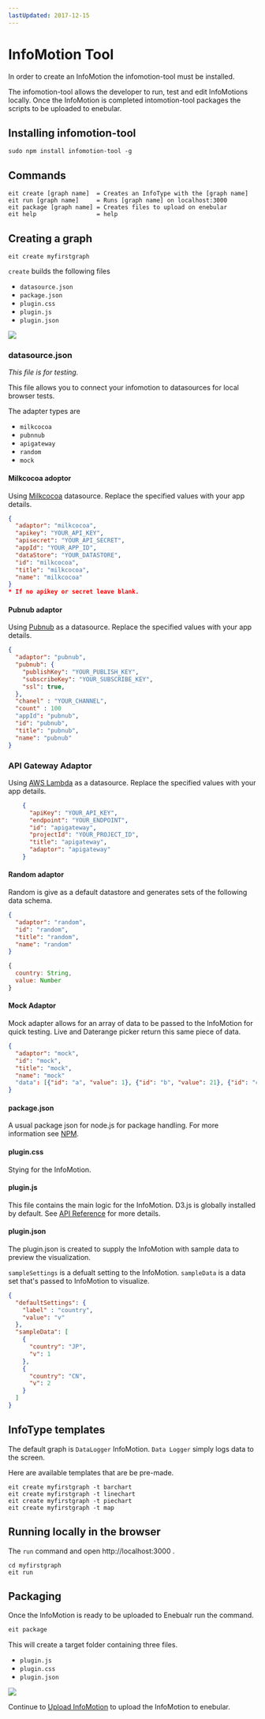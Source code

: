 ```yaml
---
lastUpdated: 2017-12-15
---
```


# InfoMotion Tool

In order to create an InfoMotion the infomotion-tool must be installed.

The infomotion-tool allows the developer to run, test and edit InfoMotions locally. Once the InfoMotion is completed intomotion-tool packages the scripts to be uploaded to enebular.

## Installing infomotion-tool

```
sudo npm install infomotion-tool -g
```

## Commands

```
eit create [graph name]  = Creates an InfoType with the [graph name]
eit run [graph name]     = Runs [graph name] on localhost:3000
eit package [graph name] = Creates files to upload on enebular
eit help                 = help
```

## Creating a graph

```
eit create myfirstgraph
```

`create` builds the following files

- `datasource.json`
- `package.json`
- `plugin.css`
- `plugin.js`
- `plugin.json`

![](/_asset/images/InfoMotion/enebular-developers-about-infomotion-files.png)

### datasource.json

*This file is for testing.*

This file allows you to connect your infomotion to datasources
for local browser tests. 

The adapter types are

- `milkcocoa`
- `pubnnub`
- `apigateway`
- `random`
- `mock`

#### Milkcocoa adoptor

Using [Milkcocoa](https://mlkcca.com) datasource. 
Replace the specified values with your app details. 

```json
{
  "adaptor": "milkcocoa",
  "apikey": "YOUR_API_KEY",
  "apisecret": "YOUR_API_SECRET",
  "appId": "YOUR_APP_ID",
  "dataStore": "YOUR_DATASTORE",
  "id": "milkcocoa",
  "title": "milkcocoa",
  "name": "milkcocoa"
}
* If no apikey or secret leave blank.
```

#### Pubnub adaptor

Using [Pubnub](https://www.pubnub.com/) as a datasource.
Replace the specified values with your app details. 

```json
{
  "adaptor": "pubnub",
  "pubnub": {
    "publishKey": "YOUR_PUBLISH_KEY",
    "subscribeKey": "YOUR_SUBSCRIBE_KEY",
    "ssl": true,
  },
  "chanel" : "YOUR_CHANNEL",
  "count" : 100
  "appId": "pubnub",
  "id": "pubnub",
  "title": "pubnub",
  "name": "pubnub"
}
```

### API Gateway Adaptor

Using [AWS Lambda](https://aws.amazon.com/) as a datasource.
Replace the specified values with your app details.

```json
    {
      "apiKey": "YOUR_API_KEY",
      "endpoint": "YOUR_ENDPOINT",
      "id": "apigateway",
      "projectId": "YOUR_PROJECT_ID",
      "title": "apigateway",
      "adaptor": "apigateway"
    }
```

#### Random adaptor

Random is give as a default datastore and generates sets of the following data schema.

```json
{
  "adaptor": "random",
  "id": "random",
  "title": "random",
  "name": "random"
}
```

```javascript
{
  country: String,
  value: Number
}
```

#### Mock Adaptor

Mock adapter allows for an array of data to be passed to the InfoMotion
for quick testing. Live and Daterange picker return this same piece of data.

```json
{
  "adaptor": "mock",
  "id": "mock",
  "title": "mock",
  "name": "mock"
  "data": [{"id": "a", "value": 1}, {"id": "b", "value": 21}, {"id": "c", "value": 512}]
}
```

#### package.json

A usual package json for node.js for package handling.
For more information see [NPM](https://docs.npmjs.com/files/package.json).

#### plugin.css

Stying for the InfoMotion.

#### plugin.js

This file contains the main logic for the InfoMotion.
D3.js is globally installed by default.
See [API Reference](/en/InfoMotion/APIReference) for more details.

#### plugin.json

The plugin.json is created to supply the InfoMotion with sample data to preview the visualization.

`sampleSettings` is a defualt setting to the InfoMotion.
`sampleData` is a data set that's passed to InfoMotion to visualize.

```json
{
  "defaultSettings": {
    "label" : "country",
    "value": "v"
  },
  "sampleData": [
    {
      "country": "JP",
      "v": 1
    },
    {
      "country": "CN",
      "v": 2
    }
  ]
}
```

## InfoType templates

The default graph is `DataLogger` InfoMotion.
`Data Logger` simply logs data to the screen.

Here are available templates that are be pre-made.

```
eit create myfirstgraph -t barchart
eit create myfirstgraph -t linechart
eit create myfirstgraph -t piechart
eit create myfirstgraph -t map
```

## Running locally in the browser

The `run` command and open http://localhost:3000 .

```
cd myfirstgraph
eit run
```

## Packaging

Once the InfoMotion is ready to be uploaded to Enebualr run the command.

```bash
eit package
```

This will create a target folder containing three files.

- `plugin.js`
- `plugin.css`
- `plugin.json`

![](/_asset/images/InfoMotion/enebular-developers-build.png)

Continue to [Upload InfoMotion](./UploadInfoType.md) to upload the InfoMotion to enebular.
